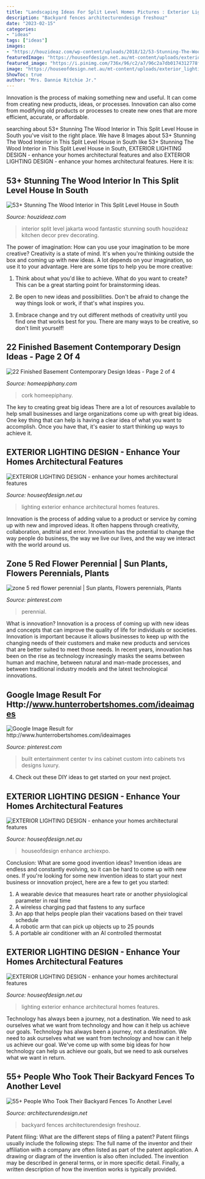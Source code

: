 ```yaml
---
title: "Landscaping Ideas For Split Level Homes Pictures : Exterior Lighting Design"
description: "Backyard fences architecturendesign freshouz"
date: "2023-02-15"
categories:
- "ideas"
tags: ["ideas"]
images:
- "https://houzideaz.com/wp-content/uploads/2018/12/53-Stunning-The-Wood-Interior-in-This-Split-Level-House-in-South-Jakarta-is-Fantastic-2.jpg"
featuredImage: "https://houseofdesign.net.au/mt-content/uploads/exterior_lighting_design_14.jpg"
featured_image: "https://i.pinimg.com/736x/96/c2/a7/96c2a7db0174312778f09bb9a791dc54.jpg"
image: "https://houseofdesign.net.au/mt-content/uploads/exterior_lighting_design_14.jpg"
ShowToc: true
author: "Mrs. Dannie Ritchie Jr."
---
```



Innovation is the process of making something new and useful. It can come from creating new products, ideas, or processes. Innovation can also come from modifying old products or processes to create new ones that are more efficient, accurate, or affordable.

	

		
searching about 53+ Stunning The Wood Interior in This Split Level House in South you've visit to the right place. We have 8 Images about 53+ Stunning The Wood Interior in This Split Level House in South like 53+ Stunning The Wood Interior in This Split Level House in South, EXTERIOR LIGHTING DESIGN - enhance your homes architectural features and also EXTERIOR LIGHTING DESIGN - enhance your homes architectural features. Here it is:
		
    
## 53+ Stunning The Wood Interior In This Split Level House In South

<img loading=lazy src="https://houzideaz.com/wp-content/uploads/2018/12/53-Stunning-The-Wood-Interior-in-This-Split-Level-House-in-South-Jakarta-is-Fantastic-2.jpg" onerror="this.onerror=null;this.src='https://tse2.mm.bing.net/th?id=OIP.W6O34yIlK_fj5VYHYUSXLgHaJ4&amp;pid=15.1';" alt="53+ Stunning The Wood Interior in This Split Level House in South">

_Source: houzideaz.com_

>interior split level jakarta wood fantastic stunning south houzideaz kitchen decor prev decorating. 

	

The power of imagination: How can you use your imagination to be more creative?
Creativity is a state of mind. It's when you're thinking outside the box and coming up with new ideas. A lot depends on your imagination, so use it to your advantage. Here are some tips to help you be more creative:
1. Think about what you'd like to achieve. What do you want to create? This can be a great starting point for brainstorming ideas.

2. Be open to new ideas and possibilities. Don't be afraid to change the way things look or work, if that's what inspires you.

3. Embrace change and try out different methods of creativity until you find one that works best for you. There are many ways to be creative, so don't limit yourself!

    
## 22 Finished Basement Contemporary Design Ideas - Page 2 Of 4

<img loading=lazy src="https://homeepiphany.com/wp-content/uploads/2015/07/22-Finished-Basement-Contemporary-Design-Ideas-7.jpg" onerror="this.onerror=null;this.src='https://tse1.mm.bing.net/th?id=OIP.vgr98caKwNxQ06rt1uGYCwHaEA&amp;pid=15.1';" alt="22 Finished Basement Contemporary Design Ideas - Page 2 of 4">

_Source: homeepiphany.com_

>cork homeepiphany. 

	

The key to creating great big ideas
There are a lot of resources available to help small businesses and large organizations come up with great big ideas. One key thing that can help is having a clear idea of what you want to accomplish. Once you have that, it's easier to start thinking up ways to achieve it.

    
## EXTERIOR LIGHTING DESIGN - Enhance Your Homes Architectural Features

<img loading=lazy src="http://houseofdesign.net.au/mt-content/uploads/exterior_lighting_design_11.jpg" onerror="this.onerror=null;this.src='https://tse4.mm.bing.net/th?id=OIP.4XktZ9wwlxQPLgkK_-nafwHaJZ&amp;pid=15.1';" alt="EXTERIOR LIGHTING DESIGN - enhance your homes architectural features">

_Source: houseofdesign.net.au_

>lighting exterior enhance architectural homes features. 

	

Innovation is the process of adding value to a product or service by coming up with new and improved ideas. It often happens through creativity, collaboration, andtrial and error. Innovation has the potential to change the way people do business, the way we live our lives, and the way we interact with the world around us.

    
## Zone 5 Red Flower Perennial | Sun Plants, Flowers Perennials, Plants

<img loading=lazy src="https://i.pinimg.com/736x/96/c2/a7/96c2a7db0174312778f09bb9a791dc54.jpg" onerror="this.onerror=null;this.src='https://tse2.mm.bing.net/th?id=OIP.WUJhYxGTa_Fwdd3In4WL9QHaHa&amp;pid=15.1';" alt="zone 5 red flower perennial | Sun plants, Flowers perennials, Plants">

_Source: pinterest.com_

>perennial. 

	

What is innovation?
Innovation is a process of coming up with new ideas and concepts that can improve the quality of life for individuals or societies. Innovation is important because it allows businesses to keep up with the changing needs of their customers and make new products and services that are better suited to meet those needs. In recent years, innovation has been on the rise as technology increasingly masks the seams between human and machine, between natural and man-made processes, and between traditional industry models and the latest technological innovations.

    
## Google Image Result For Http://www.hunterrobertshomes.com/ideaimages

<img loading=lazy src="https://i.pinimg.com/736x/06/ca/40/06ca4090066f44ee6b6ed14b1de65e18--built-in-media-center-built-in-entertainment-center.jpg" onerror="this.onerror=null;this.src='https://tse4.mm.bing.net/th?id=OIP.UJvH94OVDbv_94ZHcGc_9QHaFH&amp;pid=15.1';" alt="Google Image Result for http://www.hunterrobertshomes.com/ideaimages">

_Source: pinterest.com_

>built entertainment center tv ins cabinet custom into cabinets tvs designs luxury. 

	

4. Check out these DIY ideas to get started on your next project.

    
## EXTERIOR LIGHTING DESIGN - Enhance Your Homes Architectural Features

<img loading=lazy src="https://houseofdesign.net.au/mt-content/uploads/exterior_lighting_design_14.jpg" onerror="this.onerror=null;this.src='https://tse4.mm.bing.net/th?id=OIP.clMBSsGsALmbxy7gYwIsOAHaJV&amp;pid=15.1';" alt="EXTERIOR LIGHTING DESIGN - enhance your homes architectural features">

_Source: houseofdesign.net.au_

>houseofdesign enhance archiexpo. 

	

Conclusion: What are some good invention ideas?
Invention ideas are endless and constantly evolving, so it can be hard to come up with new ones. If you're looking for some new invention ideas to start your next business or innovation project, here are a few to get you started: 
1. A wearable device that measures heart rate or another physiological parameter in real time 
2. A wireless charging pad that fastens to any surface 
3. An app that helps people plan their vacations based on their travel schedule 
4. A robotic arm that can pick up objects up to 25 pounds 
5. A portable air conditioner with an AI controlled thermostat 

    
## EXTERIOR LIGHTING DESIGN - Enhance Your Homes Architectural Features

<img loading=lazy src="http://houseofdesign.net.au/mt-content/uploads/exterior_lighting_design_16.jpg" onerror="this.onerror=null;this.src='https://tse3.mm.bing.net/th?id=OIP.sdkQ_aJnKS4tAtSiG2mlJAHaE7&amp;pid=15.1';" alt="EXTERIOR LIGHTING DESIGN - enhance your homes architectural features">

_Source: houseofdesign.net.au_

>lighting exterior enhance architectural homes features. 

	

Technology has always been a journey, not a destination. We need to ask ourselves what we want from technology and how can it help us achieve our goals.
Technology has always been a journey, not a destination. We need to ask ourselves what we want from technology and how can it help us achieve our goal. We've come up with some big ideas for how technology can help us achieve our goals, but we need to ask ourselves what we want in return.

    
## 55+ People Who Took Their Backyard Fences To Another Level

<img loading=lazy src="https://cdn.architecturendesign.net/wp-content/uploads/2016/04/AD-Garden-Fence-Decor-Ideas-CoverImage.jpg" onerror="this.onerror=null;this.src='https://tse2.mm.bing.net/th?id=OIP.95GpzJO_vRK2NEDn5uO-KwHaD4&amp;pid=15.1';" alt="55+ People Who Took Their Backyard Fences To Another Level">

_Source: architecturendesign.net_

>backyard fences architecturendesign freshouz. 

	

Patent filing: What are the different steps of filing a patent?
Patent filings usually include the following steps: 
The full name of the inventor and their affiliation with a company are often listed as part of the patent application. A drawing or diagram of the invention is also often included. The invention may be described in general terms, or in more specific detail. Finally, a written description of how the invention works is typically provided.

